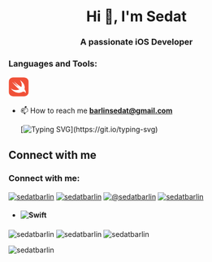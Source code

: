 <h1 align="center">Hi 👋, I'm Sedat</h1>
<h3 align="center">A passionate iOS Developer</h3>


<h3 align="left">Languages and Tools:</h3>
<a href="https://developer.apple.com/swift/" target="_blank" rel="noreferrer"> <img src="https://raw.githubusercontent.com/devicons/devicon/master/icons/swift/swift-original.svg" alt="swift" width="40" height="40"/> </a> </p>

- 📫 How to reach me **barlinsedat@gmail.com**

  [![Typing SVG](https://readme-typing-svg.demolab.com?font=Fira+Code&duration=1200&pause=200&color=775ef0&vCenter=true&multiline=true&repeat=false&random=false&width=760&height=75&lines=Hey%2C+it's+me%2C+Hilal+%F0%9F%91%A9%F0%9F%8F%BB%E2%80%8D%F0%9F%92%BB;I+am+delighted+to+have+you+in+my+work+environment..)](https://git.io/typing-svg)


## Connect with me
<h3 align="left">Connect with me:</h3>
<p align="left">
<a href="https://twitter.com/sedatbarlin" target="blank"><img align="center" src="https://raw.githubusercontent.com/rahuldkjain/github-profile-readme-generator/master/src/images/icons/Social/twitter.svg" alt="sedatbarlin" height="30" width="40" /></a>
<a href="https://linkedin.com/in/sedatbarlin" target="blank"><img align="center" src="https://raw.githubusercontent.com/rahuldkjain/github-profile-readme-generator/master/src/images/icons/Social/linked-in-alt.svg" alt="sedatbarlin" height="30" width="40" /></a>
<a href="https://medium.com/@sedatbarlin" target="blank"><img align="center" src="https://raw.githubusercontent.com/rahuldkjain/github-profile-readme-generator/master/src/images/icons/Social/medium.svg" alt="@sedatbarlin" height="30" width="40" /></a>
<a href="https://www.youtube.com/c/sedatbarlin" target="blank"><img align="center" src="https://raw.githubusercontent.com/rahuldkjain/github-profile-readme-generator/master/src/images/icons/Social/youtube.svg" alt="sedatbarlin" height="30" width="40" /></a>
</p>

* #### ![Swift](https://img.shields.io/badge/-Swift-0A1A2F?style=for-the-badge&logo=Swift&logoColor=f85c30)



<img align="center" src="https://github-readme-stats.vercel.app/api/top-langs?username=sedatbarlin&show_icons=true&locale=en&hide_border=true&layout=compact&theme=vision-friendly-dark" alt="sedatbarlin" /> <img align="center" src="https://github-readme-stats.vercel.app/api?username=sedatbarlin&show_icons=true&theme=vision-friendly-dark&hide_border=true&locale=en" alt="sedatbarlin" />
<img align="center" src="https://github-readme-streak-stats.herokuapp.com/?user=sedatbarlin&theme=vision-friendly-dark&hide_border=true" alt="sedatbarlin" />





<p align="left"> <img src="https://komarev.com/ghpvc/?username=sedatbarlin&label=Profile%20views&color=775ef0&style=flat" alt="sedatbarlin" /> </p>

